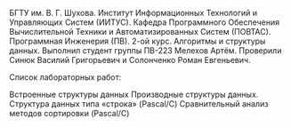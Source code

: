 БГТУ им. В. Г. Шухова. Институт Информационных Технологий и Управляющих Систем (ИИТУС). Кафедра Программного Обеспечения Вычислительной Техники и Автоматизированных Систем (ПОВТАС). Программная Инженерия (ПВ). 2-ой курс. Алгоритмы и структуры данных. Выполнил студент группы ПВ-223 Мелехов Артём. Проверили Синюк Василий Григорьевич и Солонченко Роман Евгеньевич.

Список лабораторных работ:

Встроенные структуры данных
Производные структуры данных. Структура данных типа «строка» (Pascal/C)
Сравнительный анализ методов сортировки (Pascal/C)
